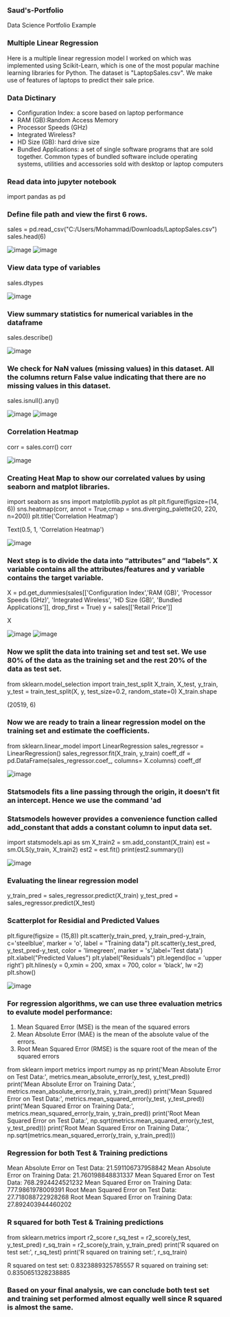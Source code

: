 ### Saud's-Portfolio
Data Science Portfolio Example

### Multiple Linear Regression
Here is a multiple linear regression model I worked on which was implemented using Scikit-Learn, which is one of the most popular
machine learning libraries for Python. The dataset is "LaptopSales.csv". We make use of features of laptops to
predict their sale price.

### Data Dictinary
* Configuration Index: a score based on laptop performance
* RAM (GB):Random Access Memory
* Processor Speeds (GHz)
* Integrated Wireless?
* HD Size (GB): hard drive size
* Bundled Applications: a set of single software programs that are sold together. Common types of bundled software include operating systems, utilities and accessories sold with desktop or laptop computers


### Read data into jupyter notebook
import pandas as pd

### Define file path and view the first 6 rows.
sales = pd.read_csv("C:/Users/Mohammad/Downloads/LaptopSales.csv")
sales.head(6)

![image](https://user-images.githubusercontent.com/63278449/206063384-24f2616a-fc5a-4a6a-8832-fe211bdf6e66.png)
![image](https://user-images.githubusercontent.com/63278449/206063419-373807d1-55f0-40b0-b4e4-5fc71c0fca82.png)


### View data type of variables
sales.dtypes

![image](https://user-images.githubusercontent.com/63278449/206063484-0124a981-ba52-4882-8883-9066e2c1daca.png)

### View summary statistics for numerical variables in the dataframe
sales.describe()

![image](https://user-images.githubusercontent.com/63278449/206057805-d2541d52-2785-4001-b5bd-01d78f1c4f6c.png)


### We check for NaN values (missing values) in this dataset. All the columns return False value indicating that there are no missing values in this dataset.

sales.isnull().any()

![image](https://user-images.githubusercontent.com/63278449/206063614-734772b7-f983-4659-ae61-453e3471ad64.png)
![image](https://user-images.githubusercontent.com/63278449/206063672-6bdfc93c-f9d4-44cd-ae29-53394d9c4f0c.png)


### Correlation Heatmap
corr = sales.corr()
corr

![image](https://user-images.githubusercontent.com/63278449/206058667-32ebb440-a4b9-44e7-a1d8-06d117c02b56.png)

### Creating Heat Map to show our correlated values by using seaborn and matplot libraries.
import seaborn as sns
import matplotlib.pyplot as plt
plt.figure(figsize=(14, 6))
sns.heatmap(corr, annot = True,cmap = sns.diverging_palette(20, 220, n=200))
plt.title('Correlation Heatmap')

Text(0.5, 1, 'Correlation Heatmap')

![image](https://user-images.githubusercontent.com/63278449/206059429-d4c901f0-1364-4faa-a9a6-71ab8aa41ff7.png)

### Next step is to divide the data into “attributes” and “labels”. X variable contains all the attributes/features and y variable contains the target variable.

X = pd.get_dummies(sales[['Configuration Index','RAM (GB)', 'Processor Speeds (GHz)', 'Integrated Wireless',
'HD Size (GB)', 'Bundled Applications']], drop_first = True)
y = sales[['Retail Price']]

X

![image](https://user-images.githubusercontent.com/63278449/206059786-61d5a9c0-7876-475e-95b6-ce2137dd6c6b.png)
![image](https://user-images.githubusercontent.com/63278449/206059828-2743efd2-1f83-4060-97c9-44d9637c72a6.png)

### Now we split the data into training set and test set. We use 80% of the data as the training set and the rest 20% of the data as test set.

from sklearn.model_selection import train_test_split
X_train, X_test, y_train, y_test = train_test_split(X, y, test_size=0.2, random_state=0)
X_train.shape

(20519, 6)

### Now we are ready to train a linear regression model on the training set and estimate the coefficients.
from sklearn.linear_model import LinearRegression
sales_regressor = LinearRegression()
sales_regressor.fit(X_train, y_train)
coeff_df = pd.DataFrame(sales_regressor.coef_, columns= X.columns)
coeff_df

![image](https://user-images.githubusercontent.com/63278449/206060168-c5de5a44-8eab-4b37-8be4-62d811d7c936.png)

### Statsmodels fits a line passing through the origin, it doesn't fit an intercept. Hence we use the command 'ad
### Statsmodels however provides a convenience function called add_constant that adds a constant column to input data set.
import statsmodels.api as sm
X_train2 = sm.add_constant(X_train)
est = sm.OLS(y_train, X_train2)
est2 = est.fit()
print(est2.summary())

![image](https://user-images.githubusercontent.com/63278449/206060459-faea549f-a720-4a4a-b8cd-d524ac90dbbf.png)


### Evaluating the linear regression model

y_train_pred = sales_regressor.predict(X_train)
y_test_pred = sales_regressor.predict(X_test)

### Scatterplot for Residial and Predicted Values
plt.figure(figsize = (15,8))
plt.scatter(y_train_pred, y_train_pred-y_train, c='steelblue', marker = 'o', label = "Training data")
plt.scatter(y_test_pred, y_test_pred-y_test, color = 'limegreen', marker = 's',label='Test data')
plt.xlabel("Predicted Values")
plt.ylabel("Residuals")
plt.legend(loc = 'upper right')
plt.hlines(y = 0,xmin = 200, xmax = 700, color = 'black', lw =2)
plt.show()

![image](https://user-images.githubusercontent.com/63278449/206060808-9d8c3b4a-ce76-461f-a1f1-6b2eba3f7523.png)


### For regression algorithms, we can use three evaluation metrics to evalute model performance:
1. Mean Squared Error (MSE) is the mean of the squared errors
2. Mean Absolute Error (MAE) is the mean of the absolute value of the errors.
3. Root Mean Squared Error (RMSE) is the square root of the mean of the squared errors

from sklearn import metrics
import numpy as np
print('Mean Absolute Error on Test Data:', metrics.mean_absolute_error(y_test, y_test_pred))
print('Mean Absolute Error on Training Data:', metrics.mean_absolute_error(y_train, y_train_pred))
print('Mean Squared Error on Test Data:', metrics.mean_squared_error(y_test, y_test_pred))
print('Mean Squared Error on Training Data:', metrics.mean_squared_error(y_train, y_train_pred))
print('Root Mean Squared Error on Test Data:', np.sqrt(metrics.mean_squared_error(y_test, y_test_pred)))
print('Root Mean Squared Error on Training Data:', np.sqrt(metrics.mean_squared_error(y_train, y_train_pred)))

### Regression for both Test & Training predictions
Mean Absolute Error on Test Data: 21.591106737958842
Mean Absolute Error on Training Data: 21.760198848831337
Mean Squared Error on Test Data: 768.2924424521232
Mean Squared Error on Training Data: 777.9861978009391
Root Mean Squared Error on Test Data: 27.718088722928268
Root Mean Squared Error on Training Data: 27.892403944460202

### R squared for both Test & Training predictions
from sklearn.metrics import r2_score
r_sq_test = r2_score(y_test, y_test_pred)
r_sq_train = r2_score(y_train, y_train_pred)
print('R squared on test set:', r_sq_test)
print('R squared on training set:', r_sq_train)

R squared on test set: 0.8323889325785557
R squared on training set: 0.8350651328238885

### Based on your final analysis, we can conclude both test set and training set performed almost equally well since R squared is almost the same.




